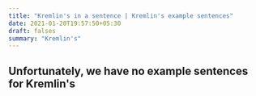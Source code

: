 ```yaml
---
title: "Kremlin's in a sentence | Kremlin's example sentences"
date: 2021-01-20T19:57:50+05:30
draft: falses
summary: "Kremlin's"
---
```

## Unfortunately, we have no example sentences for Kremlin's                 
